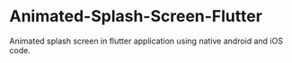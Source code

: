 # Animated-Splash-Screen-Flutter
Animated splash screen in flutter application using native android and iOS code.
